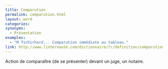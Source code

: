 ```yaml
---
title: Comparution
permalink: comparution.html
layout: word
categories:
synonyms:
  - Présentation
examples:
  - "M Tschirhard... Comparution immédiate au tableau."
link: http://www.linternaute.com/dictionnaire/fr/definition/comparution/
---
```


Action de comparaître (de se présenter) devant un juge, un notaire.

